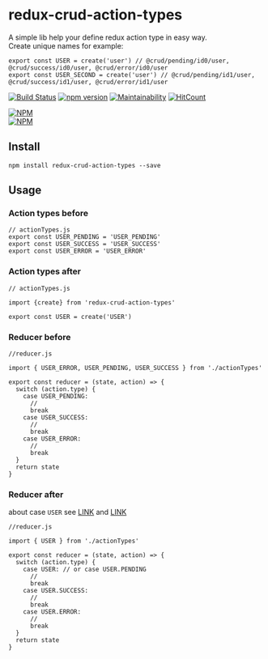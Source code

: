 # redux-crud-action-types
A simple lib help your define redux action type in easy way.  
Create unique names for example:
```
export const USER = create('user') // @crud/pending/id0/user, @crud/success/id0/user, @crud/error/id0/user
export const USER_SECOND = create('user') // @crud/pending/id1/user, @crud/success/id1/user, @crud/error/id1/user
```

[![Build Status](https://api.travis-ci.org/edtoken/redux-crud-action-types.svg?branch=master)](https://travis-ci.org/edtoken/redux-crud-action-types)
[![npm version](https://badge.fury.io/js/redux-crud-action-types.svg)](https://badge.fury.io/js/redux-crud-action-types)
[![Maintainability](https://api.codeclimate.com/v1/badges/d795ac0152904aa4c02b/maintainability)](https://codeclimate.com/github/edtoken/redux-crud-action-types/maintainability)
[![HitCount](http://hits.dwyl.com/edtoken/redux-crud-action-types.svg)](http://hits.dwyl.com/edtoken/redux-crud-action-types)    

[![NPM](https://nodei.co/npm/redux-crud-action-types.png?downloads=true&downloadRank=true&stars=true)](https://nodei.co/npm/redux-crud-action-types/)        
[![NPM](https://nodei.co/npm-dl/redux-crud-action-types.png?height=3)](https://nodei.co/npm/redux-crud-action-types/)  


## Install
```
npm install redux-crud-action-types --save
```

## Usage

### Action types before
```
// actionTypes.js
export const USER_PENDING = 'USER_PENDING'
export const USER_SUCCESS = 'USER_SUCCESS'
export const USER_ERROR = 'USER_ERROR'

```

### Action types after
```
// actionTypes.js

import {create} from 'redux-crud-action-types'

export const USER = create('USER')

```


### Reducer before
```
//reducer.js 

import { USER_ERROR, USER_PENDING, USER_SUCCESS } from './actionTypes'

export const reducer = (state, action) => {
  switch (action.type) {
    case USER_PENDING:
      //
      break
    case USER_SUCCESS:
      //
      break
    case USER_ERROR:
      //
      break
  }
  return state
}
```

### Reducer after
about case `USER` see [LINK](https://github.com/edtoken/redux-crud-action-types/blob/master/test/redux-crud-action-types.spec.js#L70) and [LINK](https://github.com/edtoken/redux-crud-action-types/blob/master/src/redux-crud-action-types.js#L21)
 
```
//reducer.js 

import { USER } from './actionTypes'

export const reducer = (state, action) => {
  switch (action.type) {
    case USER: // or case USER.PENDING
      //
      break
    case USER.SUCCESS:
      //
      break
    case USER.ERROR:
      //
      break
  }
  return state
}

```
